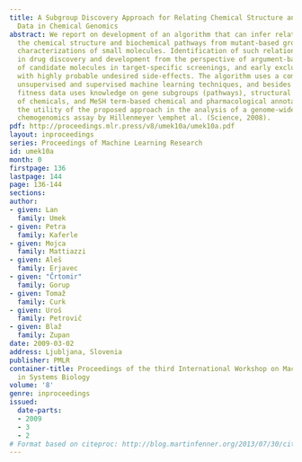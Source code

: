 ```yaml
---
title: A Subgroup Discovery Approach for Relating Chemical Structure and Phenotype
  Data in Chemical Genomics
abstract: We report on development of an algorithm that can infer relations between
  the chemical structure and biochemical pathways from mutant-based growth fitness
  characterizations of small molecules. Identification of such relations is very important
  in drug discovery and development from the perspective of argument-based selection
  of candidate molecules in target-specific screenings, and early exclusion of substances
  with highly probable undesired side-effects. The algorithm uses a combination of
  unsupervised and supervised machine learning techniques, and besides experimental
  fitness data uses knowledge on gene subgroups (pathways), structural descriptions
  of chemicals, and MeSH term-based chemical and pharmacological annotations. We demonstrate
  the utility of the proposed approach in the analysis of a genome-wide \emphS. cerevisiae
  chemogenomics assay by Hillenmeyer \emphet al. (Science, 2008).
pdf: http://proceedings.mlr.press/v8/umek10a/umek10a.pdf
layout: inproceedings
series: Proceedings of Machine Learning Research
id: umek10a
month: 0
firstpage: 136
lastpage: 144
page: 136-144
sections: 
author:
- given: Lan
  family: Umek
- given: Petra
  family: Kaferle
- given: Mojca
  family: Mattiazzi
- given: Aleš
  family: Erjavec
- given: "Črtomir"
  family: Gorup
- given: Tomaž
  family: Curk
- given: Uroš
  family: Petrovič
- given: Blaž
  family: Zupan
date: 2009-03-02
address: Ljubljana, Slovenia
publisher: PMLR
container-title: Proceedings of the third International Workshop on Machine Learning
  in Systems Biology
volume: '8'
genre: inproceedings
issued:
  date-parts:
  - 2009
  - 3
  - 2
# Format based on citeproc: http://blog.martinfenner.org/2013/07/30/citeproc-yaml-for-bibliographies/
---
```

